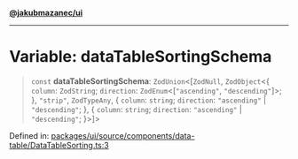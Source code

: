 [**@jakubmazanec/ui**](../README.md)

---

# Variable: dataTableSortingSchema

> `const` **dataTableSortingSchema**: `ZodUnion`\<\[`ZodNull`, `ZodObject`\<\{ `column`:
> `ZodString`; `direction`: `ZodEnum`\<\[`"ascending"`, `"descending"`\]\>; \}, `"strip"`,
> `ZodTypeAny`, \{ `column`: `string`; `direction`: `"ascending"` \| `"descending"`; \}, \{
> `column`: `string`; `direction`: `"ascending"` \| `"descending"`; \}\>\]\>

Defined in:
[packages/ui/source/components/data-table/DataTableSorting.ts:3](https://github.com/jakubmazanec/tools/blob/a9ba87d349a220bbed24d161794f90a6ba6009e5/packages/ui/source/components/data-table/DataTableSorting.ts#L3)
